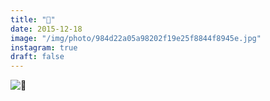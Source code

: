 ```yaml
---
title: "🌛"
date: 2015-12-18
image: "/img/photo/984d22a05a98202f19e25f8844f8945e.jpg"
instagram: true
draft: false
---
```


![🌛](/img/photo/984d22a05a98202f19e25f8844f8945e.jpg)
